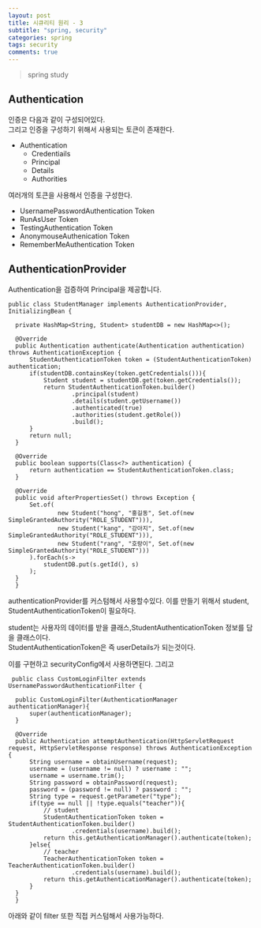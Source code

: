```yaml
---
layout: post
title: 시큐리티 원리 - 3
subtitle: "spring, security"
categories: spring
tags: security
comments: true
---
```

> spring study

## Authentication

  인증은 다음과 같이 구성되어있다.   
  그리고 인증을 구성하기 위해서 사용되는 토큰이 존재한다. 

  - Authentication
    - Credentiails
    - Principal
    - Details
    - Authorities

  여러개의 토큰을 사용해서 인증을 구성한다. 
  - UsernamePasswordAuthentication Token
  - RunAsUser Token
  - TestingAuthentication Token
  - AnonymouseAuthenication Token
  - RememberMeAuthentication Token


## AuthenticationProvider
  Authentication을 검증하여 Principal을 제공합니다. 

  ```
  public class StudentManager implements AuthenticationProvider, InitializingBean {

    private HashMap<String, Student> studentDB = new HashMap<>();

    @Override
    public Authentication authenticate(Authentication authentication) throws AuthenticationException {
        StudentAuthenticationToken token = (StudentAuthenticationToken) authentication;
        if(studentDB.containsKey(token.getCredentials())){
            Student student = studentDB.get(token.getCredentials());
            return StudentAuthenticationToken.builder()
                    .principal(student)
                    .details(student.getUsername())
                    .authenticated(true)
                    .authorities(student.getRole())
                    .build();
        }
        return null;
    }

    @Override
    public boolean supports(Class<?> authentication) {
        return authentication == StudentAuthenticationToken.class;
    }

    @Override
    public void afterPropertiesSet() throws Exception {
        Set.of(
                new Student("hong", "홍길동", Set.of(new SimpleGrantedAuthority("ROLE_STUDENT"))),
                new Student("kang", "강아지", Set.of(new SimpleGrantedAuthority("ROLE_STUDENT"))),
                new Student("rang", "호랑이", Set.of(new SimpleGrantedAuthority("ROLE_STUDENT")))
        ).forEach(s->
            studentDB.put(s.getId(), s)
        );
    }   
    }

  ```

  authenticationProvider를 커스텀해서 사용할수있다. 이를 만들기 위해서 student, StudentAuthenticationToken이 필요하다.

  student는 사용자의 데이터를 받을 클래스,StudentAuthenticationToken 정보를 담을 클래스이다.   
  StudentAuthenticationToken은 즉 userDetails가 되는것이다. 

  이를 구현하고 securityConfig에서 사용하면된다. 그리고 
  ```
   public class CustomLoginFilter extends UsernamePasswordAuthenticationFilter {

    public CustomLoginFilter(AuthenticationManager authenticationManager){
        super(authenticationManager);
    }

    @Override
    public Authentication attemptAuthentication(HttpServletRequest request, HttpServletResponse response) throws AuthenticationException {
        String username = obtainUsername(request);
        username = (username != null) ? username : "";
        username = username.trim();
        String password = obtainPassword(request);
        password = (password != null) ? password : "";
        String type = request.getParameter("type");
        if(type == null || !type.equals("teacher")){
            // student
            StudentAuthenticationToken token = StudentAuthenticationToken.builder()
                    .credentials(username).build();
            return this.getAuthenticationManager().authenticate(token);
        }else{
            // teacher
            TeacherAuthenticationToken token = TeacherAuthenticationToken.builder()
                    .credentials(username).build();
            return this.getAuthenticationManager().authenticate(token);
        }
    }
    }
  ```
  아래와 같이 filter 또한 직접 커스텀해서 사용가능하다. 


  
  